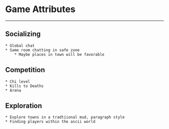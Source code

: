 # Game Attributes
------------------

## Socializing
    * Global chat
    * Same room chatting in safe zone
        * Maybe places in town will be favorable

## Competition
    * Chi level
    * Kills to Deaths
    * Arena

## Exploration
    * Explore towns in a tradtiional mud, paragraph style
    * Finding players within the ascii world

